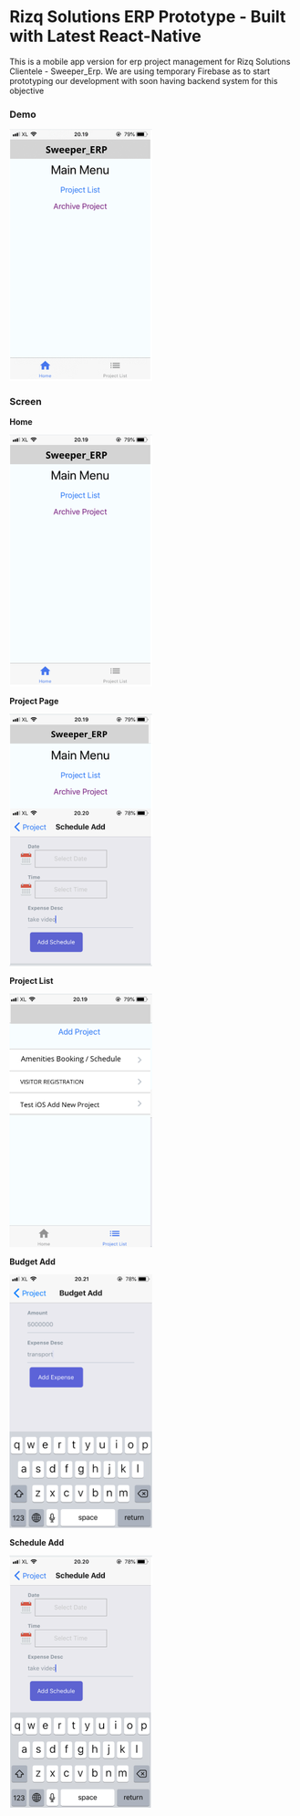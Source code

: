 # Rizq Solutions ERP Prototype - Built with Latest React-Native

This is a mobile app version for erp project management for Rizq Solutions Clientele - Sweeper_Erp. We are using temporary Firebase as to start prototyping our development with soon having backend system for this objective

### Demo

<img src="https://github.com/Rizq-Solutions/sweeper_erp/blob/main/gif1.gif" width="250">

### Screen
**Home**

<img src="https://github.com/Rizq-Solutions/sweeper_erp/blob/main/20180901_131947000_iOS.png" width="250">

**Project Page**

<img src="https://github.com/Rizq-Solutions/sweeper_erp/blob/main/20180901_132058000_iOS.png" width="250">

**Project List**

<img src="https://github.com/Rizq-Solutions/sweeper_erp/blob/main/20180901_131953000_iOS.png" width="250">

**Budget Add**

<img src="https://github.com/Rizq-Solutions/sweeper_erp/blob/main/20180901_132113000_iOS.png" width="250">

**Schedule Add**

<img src="https://github.com/Rizq-Solutions/sweeper_erp/blob/main/20180901_132050000_iOS.png" width="250">

